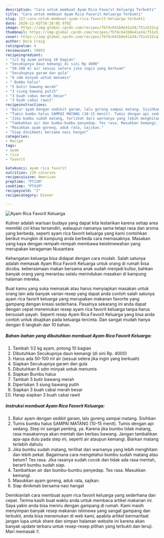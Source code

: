 ```yaml
---
description: "Cara untuk membuat Ayam Rica Favorit Keluarga Terbukti"
title: "Cara untuk membuat Ayam Rica Favorit Keluarga Terbukti"
slug: 127-cara-untuk-membuat-ayam-rica-favorit-keluarga-terbukti
date: 2020-11-02T16:18:05.978Z
image: https://img-global.cpcdn.com/recipes/fbf4c641b8e41a34/751x532cq70/ayam-rica-favorit-keluarga-foto-resep-utama.jpg
thumbnail: https://img-global.cpcdn.com/recipes/fbf4c641b8e41a34/751x532cq70/ayam-rica-favorit-keluarga-foto-resep-utama.jpg
cover: https://img-global.cpcdn.com/recipes/fbf4c641b8e41a34/751x532cq70/ayam-rica-favorit-keluarga-foto-resep-utama.jpg
author: Dora Craig
ratingvalue: 4
reviewcount: 19053
recipeingredient:
- "1/2 kg ayam potong 10 bagian"
- "Secukupnya daun kemangi di sini Rp 4000"
- "50-100 ml air sesuai selera jika ingin yang berkuah"
- "Secukupnya garam dan gula"
- "6 sdm minyak untuk menumis"
- " Bumbu halus"
- "5 butir bawang merah"
- "3 siung bawang putih"
- "3 buah cabai merah besar"
- "3 buah cabai rawit"
recipeinstructions:
- "Balur ayam dengan sedikit garam, lalu goreng sampai matang. Sisihkan"
- "Tumis bumbu halus SAMPAI MATANG (10-15 menit). Tumis dengan api sedang. Step ini sangat penting, ya. Karena jika bumbu tidak matang, rasa masakannya akan mentah dan berbau bawang. Jangan tambahkan apa-apa dulu pada step ini, seperti air ataupun kemangi. Biarkan matang terlebih dahulu"
- "Jika bumbu sudah matang, terlihat dari warnanya yang lebih menghitam dan lebih pekat. Bagaimana cara mengetahui bumbu sudah matang atau belum? Tes rasa. Jika rasanya sudah cocok dan tidak ada rasa mentah, berarti bumbu sudah siap."
- "Tambahkan air dan bumbu-bumbu penyedap. Tes rasa. Masukkan kemangi."
- "Masukkan ayam goreng, aduk rata, sajikan."
- "Siap dinikmati bersama nasi hangat"
categories:
- Recipe
tags:
- ayam
- rica
- favorit

katakunci: ayam rica favorit 
nutrition: 129 calories
recipecuisine: American
preptime: "PT22M"
cooktime: "PT41M"
recipeyield: "2"
recipecategory: Dinner

---
```



![Ayam Rica Favorit Keluarga](https://img-global.cpcdn.com/recipes/fbf4c641b8e41a34/751x532cq70/ayam-rica-favorit-keluarga-foto-resep-utama.jpg)

Kuliner adalah warisan budaya yang dapat kita lestarikan karena setiap area memiliki ciri khas tersendiri, walaupun namanya sama tetapi rasa dan aroma yang berbeda, seperti ayam rica favorit keluarga yang kami contohkan berikut mungkin di kampung anda berbeda cara memasaknya. Masakan yang kaya dengan rempah-rempah membawa keistimewahan yang merupakan keragaman Nusantara

Kehangatan keluarga bisa didapat dengan cara mudah. Salah satunya adalah memasak Ayam Rica Favorit Keluarga untuk orang di rumah bisa dicoba. kebersamaan makan bersama anak sudah menjadi kultur, bahkan banyak orang yang merantau selalu merindukan masakan di kampung halaman mereka.



Buat kamu yang suka memasak atau harus menyiapkan masakan untuk orang lain ada banyak varian resep yang dapat anda contoh salah satunya ayam rica favorit keluarga yang merupakan makanan favorite yang gampang dengan kreasi sederhana. Pasalnya sekarang ini anda dapat dengan cepat menemukan resep ayam rica favorit keluarga tanpa harus bersusah payah.
Seperti resep Ayam Rica Favorit Keluarga yang bisa anda contoh untuk disajikan pada keluarga tercinta. Dan sangat mudah hanya dengan 6 langkah dan 10 bahan.


<!--inarticleads1-->

##### Bahan-bahan yang dibutuhkan membuat Ayam Rica Favorit Keluarga:

1. Tambah 1/2 kg ayam, potong 10 bagian
1. Dibutuhkan Secukupnya daun kemangi (di sini Rp. 4000)
1. Harus ada 50-100 ml air (sesuai selera jika ingin yang berkuah)
1. Siapkan Secukupnya garam dan gula
1. Dibutuhkan 6 sdm minyak untuk menumis
1. Siapkan  Bumbu halus
1. Tambah 5 butir bawang merah
1. Diperlukan 3 siung bawang putih
1. Siapkan 3 buah cabai merah besar
1. Harap siapkan 3 buah cabai rawit




<!--inarticleads2-->

##### Instruksi membuat  Ayam Rica Favorit Keluarga:

1. Balur ayam dengan sedikit garam, lalu goreng sampai matang. Sisihkan
1. Tumis bumbu halus SAMPAI MATANG (10-15 menit). Tumis dengan api sedang. Step ini sangat penting, ya. Karena jika bumbu tidak matang, rasa masakannya akan mentah dan berbau bawang. Jangan tambahkan apa-apa dulu pada step ini, seperti air ataupun kemangi. Biarkan matang terlebih dahulu
1. Jika bumbu sudah matang, terlihat dari warnanya yang lebih menghitam dan lebih pekat. Bagaimana cara mengetahui bumbu sudah matang atau belum? Tes rasa. Jika rasanya sudah cocok dan tidak ada rasa mentah, berarti bumbu sudah siap.
1. Tambahkan air dan bumbu-bumbu penyedap. Tes rasa. Masukkan kemangi.
1. Masukkan ayam goreng, aduk rata, sajikan.
1. Siap dinikmati bersama nasi hangat




Demikianlah cara membuat ayam rica favorit keluarga yang sederhana dan cepat. Terima kasih buat waktu anda untuk membaca artikel makanan ini. Saya yakin anda bisa meniru dengan gampang di rumah. Kami masih menyimpan banyak resep makanan istimewa yang sangat gampang dan terbukti, anda bisa menemukan di web kami, apabila artikel bermanfaat jangan lupa untuk share dan simpan halaman website ini karena akan banyak update terbaru untuk resep-resep pilihan yang terbukti dan teruji. Mari memasak !!. 

